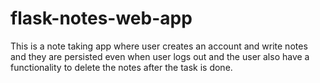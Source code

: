 # flask-notes-web-app
This is a note taking app where user creates an account and write notes and they are persisted even when user logs out and the user also have a functionality to delete the notes after the task is done.
